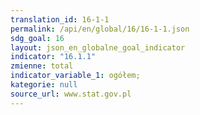 ```yaml
---
translation_id: 16-1-1
permalink: /api/en/global/16/16-1-1.json
sdg_goal: 16
layout: json_en_globalne_goal_indicator
indicator: "16.1.1"
zmienne: total
indicator_variable_1: ogółem;
kategorie: null
source_url: www.stat.gov.pl
---
```

